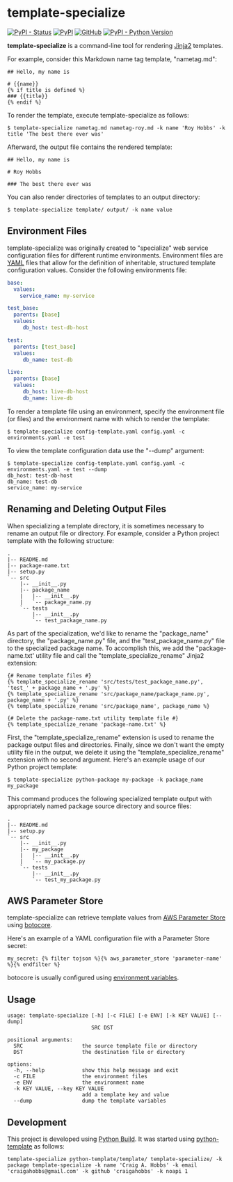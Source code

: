 # template-specialize

[![PyPI - Status](https://img.shields.io/pypi/status/template-specialize)](https://pypi.org/project/template-specialize/)
[![PyPI](https://img.shields.io/pypi/v/template-specialize)](https://pypi.org/project/template-specialize/)
[![GitHub](https://img.shields.io/github/license/craigahobbs/template-specialize)](https://github.com/craigahobbs/template-specialize/blob/main/LICENSE)
[![PyPI - Python Version](https://img.shields.io/pypi/pyversions/template-specialize)](https://pypi.org/project/template-specialize/)

**template-specialize** is a command-line tool for rendering
[Jinja2](https://jinja.palletsprojects.com/en/3.0.x/templates/)
templates.

For example, consider this Markdown name tag template, "nametag.md":

``` jinja2
## Hello, my name is

# {{name}}
{% if title is defined %}
### {{title}}
{% endif %}
```

To render the template, execute template-specialize as follows:

```
$ template-specialize nametag.md nametag-roy.md -k name 'Roy Hobbs' -k title 'The best there ever was'
```

Afterward, the output file contains the rendered template:

```
## Hello, my name is

# Roy Hobbs

### The best there ever was
```

You can also render directories of templates to an output directory:

```
$ template-specialize template/ output/ -k name value
```


## Environment Files

template-specialize was originally created to "specialize" web service configuration files for different runtime
environments. Environment files are [YAML](https://yaml.org/spec/1.2/spec.html) files that allow for the definition of
inheritable, structured template configuration values. Consider the following environments file:

``` yaml
base:
  values:
    service_name: my-service

test_base:
  parents: [base]
  values:
     db_host: test-db-host

test:
  parents: [test_base]
  values:
     db_name: test-db

live:
  parents: [base]
  values:
     db_host: live-db-host
     db_name: live-db
```

To render a template file using an environment, specify the environment file (or files) and the environment name with
which to render the template:

```
$ template-specialize config-template.yaml config.yaml -c environments.yaml -e test
```

To view the template configuration data use the "--dump" argument:

```
$ template-specialize config-template.yaml config.yaml -c environments.yaml -e test --dump
db_host: test-db-host
db_name: test-db
service_name: my-service
```


## Renaming and Deleting Output Files

When specializing a template directory, it is sometimes necessary to rename an output file or directory. For example,
consider a Python project template with the following structure:

```
.
|-- README.md
|-- package-name.txt
|-- setup.py
`-- src
    |-- __init__.py
    |-- package_name
    |   |-- __init__.py
    |   `-- package_name.py
    `-- tests
        |-- __init__.py
        `-- test_package_name.py
```

As part of the specialization, we'd like to rename the "package_name" directory, the "package_name.py" file, and the
"test_package_name.py" file to the specialized package name. To accomplish this, we add the "package-name.txt' utility
file and call the "template_specialize_rename" Jinja2 extension:

``` jinja2
{# Rename template files #}
{% template_specialize_rename 'src/tests/test_package_name.py', 'test_' + package_name + '.py' %}
{% template_specialize_rename 'src/package_name/package_name.py', package_name + '.py' %}
{% template_specialize_rename 'src/package_name', package_name %}

{# Delete the package-name.txt utility template file #}
{% template_specialize_rename 'package-name.txt' %}
```

First, the "template_specialize_rename" extension is used to rename the package output files and directories. Finally,
since we don't want the empty utility file in the output, we delete it using the "template_specialize_rename" extension
with no second argument. Here's an example usage of our Python project template:

```
$ template-specialize python-package my-package -k package_name my_package
```

This command produces the following specialized template output with appropriately named package source directory and
source files:

```
.
|-- README.md
|-- setup.py
`-- src
    |-- __init__.py
    |-- my_package
    |   |-- __init__.py
    |   `-- my_package.py
    `-- tests
        |-- __init__.py
        `-- test_my_package.py
```


## AWS Parameter Store

template-specialize can retrieve template values from
[AWS Parameter Store](https://docs.aws.amazon.com/systems-manager/latest/userguide/systems-manager-parameter-store.html)
using
[botocore](https://pypi.org/project/botocore/).

Here's an example of a YAML configuration file with a Parameter Store secret:

``` jinja2
my_secret: {% filter tojson %}{% aws_parameter_store 'parameter-name' %}{% endfilter %}
```

botocore is usually configured using
[environment variables](https://boto3.amazonaws.com/v1/documentation/api/latest/guide/configuration.html#using-environment-variables).


## Usage

```
usage: template-specialize [-h] [-c FILE] [-e ENV] [-k KEY VALUE] [--dump]
                           SRC DST

positional arguments:
  SRC                   the source template file or directory
  DST                   the destination file or directory

options:
  -h, --help            show this help message and exit
  -c FILE               the environment files
  -e ENV                the environment name
  -k KEY VALUE, --key KEY VALUE
                        add a template key and value
  --dump                dump the template variables
```


## Development

This project is developed using [Python Build](https://github.com/craigahobbs/python-build#readme). It was started
using [python-template](https://github.com/craigahobbs/python-template#readme) as follows:

```
template-specialize python-template/template/ template-specialize/ -k package template-specialize -k name 'Craig A. Hobbs' -k email 'craigahobbs@gmail.com' -k github 'craigahobbs' -k noapi 1
```
